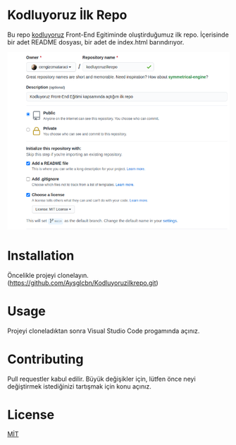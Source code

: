 # Kodluyoruz İlk Repo
Bu repo [kodluyoruz](www.kodluyoruz.org)
Front-End Egitiminde oluştirduğumuz ilk repo. 
İçerisinde bir adet README dosyası, bir adet de index.html barındırıyor.

![Markdown resim](https://raw.githubusercontent.com/Kodluyoruz/taskforce/main/git/odev1/figures/github.png)

# Installation
Öncelikle projeyi clonelayın.(https://github.com/Aysglcbn/Kodluyoruzilkrepo.git)


# Usage 
Projeyi cloneladıktan sonra Visual Studio Code progamında açınız.



# Contributing 
Pull requestler kabul edilir. Büyük değişikler için, lütfen önce neyi değiştirmek istediğinizi tartışmak için konu açınız.

# License
[MİT](https://github.com/Aysglcbn/Kodluyoruzilkrepo/blob/4ca91aea887be5dda2cc0ca6d1f0151181460290/LICENSE)
